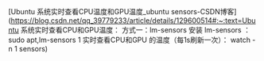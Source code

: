 [Ubuntu 系统实时查看CPU温度和GPU温度_ubuntu sensors-CSDN博客](https://blog.csdn.net/qq_39779233/article/details/129600514#:~:text=Ubuntu 系统实时查看CPU和GPU温度： 方式一：lm-sensors 安装 lm-sensors ： sudo apt,lm-sensors 1 实时查看CPU和GPU 的温度（每1s刷新一次）： watch -n 1 sensors)